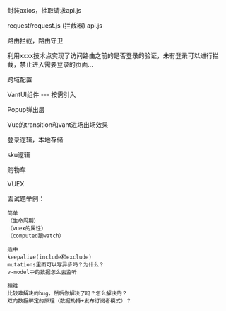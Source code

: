 封装axios，抽取请求api.js

request/request.js (拦截器)    api.js

路由拦截，路由守卫

利用xxxx技术点实现了访问路由之前的是否登录的验证，未有登录可以进行拦截，禁止进入需要登录的页面...

跨域配置

VantUI组件  --- 按需引入

Popup弹出层

Vue的transition和vant进场出场效果

登录逻辑，本地存储

sku逻辑

购物车

VUEX



















面试题举例：

```
简单
（生命周期）
（vuex的属性）
（computed跟watch）

适中
keepalive(include和exclude)
mutations里面可以写异步吗？为什么？
v-model中的数据怎么去监听 

稍难
比较难解决的bug，然后你解决了吗？怎么解决的？
双向数据绑定的原理（数据劫持+发布订阅者模式）？

```

